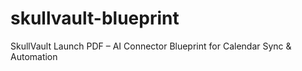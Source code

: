 # skullvault-blueprint
SkullVault Launch PDF – AI Connector Blueprint for Calendar Sync &amp; Automation
